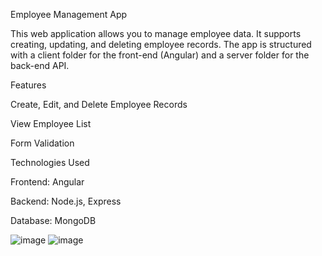 Employee Management App

This web application allows you to manage employee data. It supports creating, updating, and deleting employee records. The app is structured with a client folder for the front-end (Angular) and a server folder for the back-end API.


Features

Create, Edit, and Delete Employee Records

View Employee List

Form Validation


Technologies Used

Frontend: Angular

Backend: Node.js, Express

Database: MongoDB


![image](https://github.com/user-attachments/assets/7eaea8d2-fc3c-420c-b99c-9d660ea5b31e)
![image](https://github.com/user-attachments/assets/a98e1baa-c916-4988-9be0-60310bd86552)
